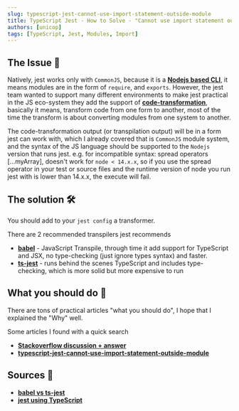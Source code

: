 ```yaml
---
slug: typescript-jest-cannot-use-import-statement-outside-module
title: TypeScript Jest - How to Solve - "Cannot use import statement outside module"
authors: [unicop]
tags: [TypeScript, Jest, Modules, Import]
---
```


## The Issue 🦚

Natively, jest works only with `CommonJS`, because it is a **[Nodejs based CLI](./2022-07-26-javascript-module-systems-explained.md#what-javascript-based-technology-runs-what-module-systems)**, it means modules are in the form of `require`, and `exports`.
However, the jest team wanted to support many different environments to make jest practical in the JS eco-system they add the support of **[code-transformation](https://jestjs.io/docs/code-transformation)**, basically it means, transform code from one form to another, most of the time the transform is about converting modules from one system to another.

The code-transformation output (or transpilation output) will be in a form jest can work with, which I already covered that is `CommonJS` module system, and the syntax of the JS language should be supported to the `Nodejs` version that runs jest.
e.g. for incompatible syntax: spread operators [...myArray], doesn't work for `node < 14.x.x`, so if you use the spread operator in your test or source files and the runtime version of node you run jest with is lower than 14.x.x, the execute will fail.

## The solution 🛠

You should add to your `jest config` a transformer.

There are 2 recommended transpilers jest recommends

- **[babel](https://jestjs.io/docs/getting-started#using-babel)** - JavaScript Transpile, through time it add support for TypeScript and JSX, no type-checking (just ignore types syntax) and faster.
- **[ts-jest](https://kulshekhar.github.io/ts-jest/)** - runs behind the scenes TypeScript and includes type-checking, which is more solid but more expensive to run

## What you should do 💎

There are tons of practical articles "what you should do", I hope that I explained the "Why" well.

Some articles I found with a quick search

- **[Stackoverflow discussion + answer](https://stackoverflow.com/questions/58613492/how-to-resolve-cannot-use-import-statement-outside-a-module-in-jest)**
- **[typescript-jest-cannot-use-import-statement-outside-module](https://bobbyhadz.com/blog/typescript-jest-cannot-use-import-statement-outside-module)**

## Sources 🔗

- **[babel vs ts-jest](https://kulshekhar.github.io/ts-jest/docs/babel7-or-ts/)**
- **[jest using TypeScript](https://jestjs.io/docs/getting-started#using-typescript)**
